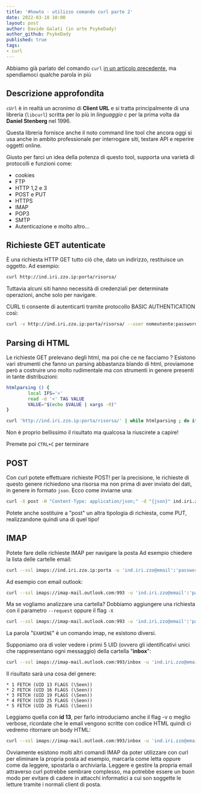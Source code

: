 ```yaml
---
title: '#howto - utilizzo comando curl parte 2' 
date: 2022-03-18 10:00
layout: post 
author: Davide Galati (in arte PsykeDady)
author_github: PsykeDady
published: true
tags: 
- curl
---
```


Abbiamo già parlato del comando `curl` [in un articolo precedente](https://linuxhub.it/articles/howto-utilizzo-del-comando-curl/), ma spendiamoci qualche parola in più



## Descrizione approfondita

`cUrl` è in realtà un acronimo di **Client URL** e si tratta principalmente di una libreria (`libcurl`) scritta per lo più in *linguaggio c* per la prima volta da **Daniel Stenberg** nel 1996.

Questa libreria fornisce anche il noto command line tool che ancora oggi si usa anche in ambito professionale per interrogare siti, testare API e reperire oggetti online. 

Giusto per farci un idea della potenza di questo tool, supporta una varietà di protocolli e funzioni come: 

- cookies
- FTP
- HTTP 1,2 e 3
- POST e PUT 
- HTTPS
- IMAP
- POP3
- SMTP
- Autenticazione e molto altro...

##  Richieste GET autenticate

È una richiesta HTTP GET tutto ciò che, dato un indirizzo, restituisce un oggetto. Ad esempio: 

```bash
curl http://ind.iri.zzo.ip:porta/risorsa/
```



Tuttavia alcuni siti hanno necessità di credenziali per determinate operazioni, anche solo per navigare. 

CURL ti consente di autenticarti tramite protocollo BASIC AUTHENTICATION così: 

```bash
curl -v http://ind.iri.zzo.ip:porta/risorsa/ --user nomeutente:password
```





## Parsing di HTML

Le richieste GET prelevano degli html, ma poi che ce ne facciamo ? Esistono vari strumenti che fanno un parsing abbastanza blando di html, proviamone però a costruire uno molto rudimentale ma con strumenti in genere presenti in tante distribuzioni: 

```bash
htmlparsing () {            
        local IFS='>'
        read -d '<' TAG VALUE
        VALUE="$(echo $VALUE | xargs -0)"
}

curl 'http://ind.iri.zzo.ip:porta/risorsa/' | while htmlparsing ; do if [[ "$VALUE" != "" ]]; then echo $VALUE;fi  ; done
```

Non è proprio bellissimo il risultato ma qualcosa la riuscirete a capire!



Premete poi `CTRL+C` per terminare



## POST 

Con curl potete effettuare richieste POST! per la precisione, le richieste di questo genere richiedono una risorsa ma non prima di aver inviato dei dati, in genere in formato `json`.
Ecco come inviarne una: 

```bash
curl -X post -H "Content-Type: application/json;" -d "{json}" ind.iri.zzo.ip
```

Potete anche sostituire a "post" un altra tipologia di richiesta, come PUT, realizzandone quindi una di quel tipo!



## IMAP 

Potete fare delle richieste IMAP per navigare la posta
Ad esempio chiedere la lista delle cartelle email:

```bash
curl --ssl imaps://ind.iri.zzo.ip:porta -u 'ind.iri.zzo@email':'password'
```


Ad esempio con email outlook: 

```bash
curl --ssl imaps://imap-mail.outlook.com:993 -u 'ind.iri.zzo@email':'password'  
```


Ma se vogliamo analizzare una cartella? Dobbiamo aggiungere una richiesta con il parametro `--request` oppure il flag `-X`

```bash
curl --ssl imaps://imap-mail.outlook.com:993 -u 'ind.iri.zzo@email':'password'  --request "EXAMINE nomecartella"
```

La parola "`EXAMINE`" è un comando imap, ne esistono diversi. 

Supponiamo ora di voler vedere i primi 5 UID (ovvero gli identificativi unici che rappresentano ogni messaggio) della cartella "**inbox**": 

```bash
curl --ssl imaps://imap-mail.outlook.com:993/inbox -u 'ind.iri.zzo@email':'password'  -X "fetch 1:5 (UID FLAGS)"
```

 Il risultato sarà una cosa del genere: 

```
* 1 FETCH (UID 13 FLAGS (\Seen))
* 2 FETCH (UID 16 FLAGS (\Seen))
* 3 FETCH (UID 19 FLAGS (\Seen))
* 4 FETCH (UID 25 FLAGS (\Seen))
* 5 FETCH (UID 26 FLAGS (\Seen))
```

Leggiamo quella con **id 13**, per farlo introduciamo anche il flag -v o meglio verbose, ricordate che le email vengono scritte con codice HTML quindi ci vedremo ritornare un body HTML:

```bash
curl --ssl imaps://imap-mail.outlook.com:993/inbox -u 'ind.iri.zzo@email':'password' -X "FETCH 1 BODY.PEEK[]" -v
```



Ovviamente esistono molti altri comandi IMAP da poter utilizzare con curl per eliminare la propria posta ad esempio, marcarla come letta oppure come da leggere, spostarla o archiviarla. Leggere e gestire la propria email attraverso curl potrebbe sembrare complesso, ma potrebbe essere un buon modo per evitare di cadere in attacchi informatici a cui son soggette le letture tramite i normali client di posta.

